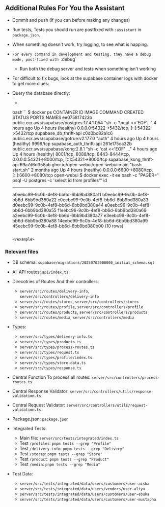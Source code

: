 ## Additional Rules For You the Assistant

- Commit and push (if you can before making any changes)
- Run tests, Tests you should run are postfixed with `:assistant` in `package.json`.
- When something doesn't work, try logging, to see what is happing.
- `For every command in development and testing, they have a debug mode, post-fixed with `:debug`
  - Run both the debug server and tests when something isn't working
- For difficult to fix bugs, look at the supabase container logs with docker to get more clues:
- Query the database directly:

  - <example>

  bash```
  $ docker ps
  CONTAINER ID IMAGE COMMAND CREATED STATUS PORTS NAMES
  ee075817423b public.ecr.aws/supabase/postgres:17.4.1.054 "sh -c '\ncat <<'EOF'…" 4 hours ago Up 4 hours (healthy) 0.0.0.0:54322->5432/tcp, [::]:54322->5432/tcp supabase_db_thrift-api
  c0d0bc82a1c6 public.ecr.aws/supabase/gotrue:v2.177.0 "auth" 4 hours ago Up 4 hours (healthy) 9999/tcp supabase_auth_thrift-api
  261e175ca32b public.ecr.aws/supabase/kong:2.8.1 "sh -c 'cat <<'EOF' …" 4 hours ago Up 4 hours (healthy) 8001/tcp, 8088/tcp, 8443-8444/tcp, 0.0.0.0:54321->8000/tcp, [::]:54321->8000/tcp supabase_kong_thrift-api
  69a7d6d358ab ghcr.io/open-webui/open-webui:main "bash start.sh" 2 months ago Up 4 hours (healthy) 0.0.0.0:6600->8080/tcp, [::]:6600->8080/tcp open-webui
  $ docker exec -it ee bash -c "PAGER='' psql -U postgres -c 'select id from profiles'"
  id

  ***

  a0eebc99-9c0b-4ef8-bb6d-6bb9bd380a11
  b0eebc99-9c0b-4ef8-bb6d-6bb9bd380a22
  c0eebc99-9c0b-4ef8-bb6d-6bb9bd380a33
  d0eebc99-9c0b-4ef8-bb6d-6bb9bd380a44
  e0eebc99-9c0b-4ef8-bb6d-6bb9bd380a55
  f1eebc99-9c0b-4ef8-bb6d-6bb9bd380a66
  a2eebc99-9c0b-4ef8-bb6d-6bb9bd380a77
  e3eebc99-9c0b-4ef8-bb6d-6bb9bd380a88
  14eebc99-9c0b-4ef8-bb6d-6bb9bd380a99
  45eebc99-9c0b-4ef8-bb6d-6bb9bd380b00
  (10 rows)

  ```

  </example>
  ```

### Relevant files

- DB schema: `supabase/migrations/20250702000000_initial_schema.sql`
- All API routes: `api/index.ts`
- Direcotries of Routes And their controllers:
  - `server/src/routes/delivery-info`, `server/src/controllers/delivery-info`
  - `server/src/routes/stores`, `server/src/controllers/stores`
  - `server/src/routes/profile`, `server/src/controllers/profile`
  - `server/src/routes/products`, `server/src/controllers/products`
  - `server/src/routes/media`, `server/src/controllers/media`
- Types:

  - `server/src/types/delivery-info.ts`
  - `server/src/types/products.ts`
  - `server/src/types/process-routes.ts`
  - `server/src/types/request.ts`
  - `server/src/types/profile/index.ts`
  - `server/src/types/store-data.ts`
  - `server/src/types/response.ts`

- Central Function To process all routes: `server/src/controllers/process-routes.ts`
- Central Response Validator: `server/src/controllers/utils/response-validation.ts`
- Central Request Validator: `server/src/controllers/utils/request-validation.ts`
- Package.json: `package.json`
- Integrated Tests:

  - Main file: `server/src/tests/integrated/index.ts`
  - Test `/profiles`: `pnpm tests --grep "Profile"`
  - Test `/delivery-info`: `pnpm tests --grep "Delivery"`
  - Test `/stores`: `pnpm tests --grep "Store"`
  - Test `/product`: `pnpm tests --grep "Product"`
  - Test `/media`: `pnpm tests --grep "Media"`

- Test Data:
  - `server/src/tests/integrated/data/users/customers/user-aisha`
  - `server/src/tests/integrated/data/users/vendors/user-aliyu`
  - `server/src/tests/integrated/data/users/customers/user-ebuka`
  - `server/src/tests/integrated/data/users/customers/user-mustapha`
